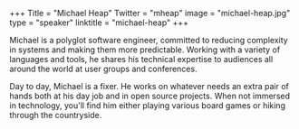 +++
Title = "Michael Heap"
Twitter = "mheap"
image = "michael-heap.jpg"
type = "speaker"
linktitle = "michael-heap"
+++

Michael is a polyglot software engineer, committed to reducing complexity in systems and making them more predictable. Working with a variety of languages and tools, he shares his technical expertise to audiences all around the world at user groups and conferences.

Day to day, Michael is a fixer. He works on whatever needs an extra pair of hands both at his day job and in open source projects. When not immersed in technology, you'll find him either playing various board games or hiking through the countryside.
